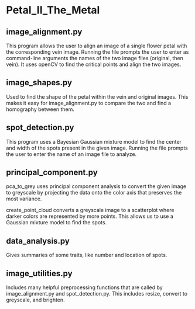 # Petal_II_The_Metal

## image_alignment.py

This program allows the user to align an image of a single flower petal with the corresponding vein image. Running the file prompts the user to enter as command-line arguments the names of the two image files (original, then vein). It uses openCV to find the critical points and align the two images.

## image_shapes.py

Used to find the shape of the petal within the vein and original images. This makes it easy for image_alignment.py to compare the two and find a homography between them.

## spot_detection.py

This program uses a Bayesian Gaussian mixture model to find the center and width of the spots present in the given image. Running the file prompts the user to enter the name of an image file to analyze.

## principal_component.py

pca_to_grey uses principal component analysis to convert the given image to greyscale by projecting the data onto the color axis that preserves the most variance.

create_point_cloud converts a greyscale image to a scatterplot where darker colors are represented by more points. This allows us to use a Gaussian mixture model to find the spots.

## data_analysis.py

Gives summaries of some traits, like number and location of spots.

## image_utilities.py

Includes many helpful preprocessing functions that are called by image_alignment.py and spot_detection.py. This includes resize, convert to greyscale, and brighten.
